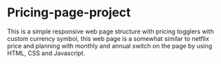 # Pricing-page-project
This is a simple responsive web page structure with pricing togglers with custom currency symbol, this web page is a somewhat similar to netflix price and planning with monthly and annual switch on the page by using HTML, CSS and Javascript.

